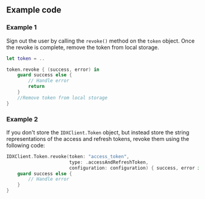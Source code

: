 ## Example code

### Example 1

Sign out the user by calling the `revoke()` method on the `token` object.
Once the revoke is complete, remove the token from local storage.

```swift
let token = ..

token.revoke { (success, error) in
    guard success else {
        // Handle error
        return
    }
    //Remove token from local storage
}
```

### Example 2

If you don't store the `IDXClient.Token` object, but instead store the string
representations of the access and refresh tokens, revoke them using
the following code:

```swift
IDXClient.Token.revoke(token: "access_token",
                       type: .accessAndRefreshToken,
                       configuration: configuration) { success, error in
    guard success else {
        // Handle error
    }
}
```
